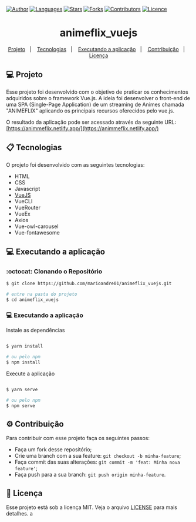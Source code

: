 [![Author](https://img.shields.io/badge/author-marioandre01-37C580?style=flat-square)](https://github.com/marioandre01)
[![Languages](https://img.shields.io/github/languages/count/marioandre01/animeflix_vuejs?color=%2337C580&style=flat-square)](#)
[![Stars](https://img.shields.io/github/stars/marioandre01/animeflix_vuejs?color=37C580&style=flat-square)](https://github.com/marioandre01/animeflix_vuejs/stargazers)
[![Forks](https://img.shields.io/github/forks/marioandre01/animeflix_vuejs?color=%2337C580&style=flat-square)](https://github.com/marioandre01/animeflix_vuejs/network/members)
[![Contributors](https://img.shields.io/github/contributors/marioandre01/animeflix_vuejs?color=37C580&style=flat-square)](https://github.com/marioandre01/animeflix_vuejs/graphs/contributors)
[![Licence](https://img.shields.io/github/license/marioandre01/animeflix_vuejs?color=%2337C580&style=flat-square)](https://github.com/marioandre01/animeflix_vuejs/blob/master/LICENCE.md)


<h1 align="center">
    animeflix_vuejs
</h1>

<p align="center"> 
  <a href="#-projeto">Projeto</a>&nbsp;&nbsp;&nbsp;|&nbsp;&nbsp;&nbsp;
  <a href="#-tecnologias">Tecnologias</a>&nbsp;&nbsp;&nbsp;|&nbsp;&nbsp;&nbsp;
  <!-- <a href="#-layout">Layout</a>&nbsp;&nbsp;&nbsp;|&nbsp;&nbsp;&nbsp; -->
  <a href="#-executando-a-aplicação">Executando a aplicação</a>&nbsp;&nbsp;&nbsp;|&nbsp;&nbsp;&nbsp;
  <a href="#gear-contribuição">Contribuição</a>&nbsp;&nbsp;&nbsp;|&nbsp;&nbsp;&nbsp;
  <a href="#memo-licença">Licença</a>
</p>

## 💻 Projeto

Esse projeto foi desenvolvido com o objetivo de praticar os conhecimentos adquiridos sobre o framework Vue.js. A ideia foi desenvolver o front-end de uma SPA (Single-Page Application) de um streaming de Animes chamada "ANIMEFLIX" aplicando os principais recursos oferecidos pelo vue.js.

O resultado da aplicação pode ser acessado através da seguinte URL: [https://animmeflix.netlify.app/](https://animmeflix.netlify.app/)


## 📋 Tecnologias

O projeto foi desenvolvido com as seguintes tecnologias:

- HTML
- CSS
- Javascript
- [VueJS](https://vuejs.org/)
- VueCLI
- VueRouter
- VueEx
- Axios
- Vue-owl-carousel
- Vue-fontawesome

<!-- ## 🎨 Layout

### 💻 Web 

<p align="center">
  <img alt="covid19_react_page_web" title="covid19_react_page_web" src="img/covid19_react_page_web.png" width="800px">
</p> -->

## 💻 Executando a aplicação

### :octocat: Clonando o Repositório

```bash
$ git clone https://github.com/marioandre01/animeflix_vuejs.git

# entre na pasta do projeto
$ cd animeflix_vuejs
```
### 💻 Executando a aplicação

Instale as dependências

```bash

$ yarn install

# ou pelo npm
$ npm install

```

Execute a aplicação

```bash

$ yarn serve

# ou pelo npm
$ npm serve

```
## :gear: Contribuição

Para contribuir com esse projeto faça os seguintes passos:

- Faça um fork desse repositório;
- Crie uma branch com a sua feature: `git checkout -b minha-feature`;
- Faça commit das suas alterações: `git commit -m 'feat: Minha nova feature'`;
- Faça push para a sua branch: `git push origin minha-feature`.

## :memo: Licença

Esse projeto está sob a licença MIT. Veja o arquivo [LICENSE](./LICENSE) para mais detalhes. a




